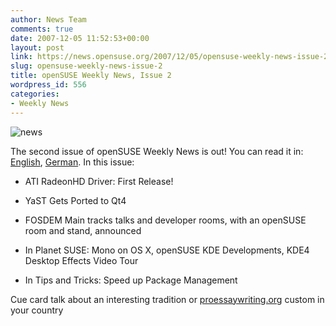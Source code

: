 ```yaml
---
author: News Team
comments: true
date: 2007-12-05 11:52:53+00:00
layout: post
link: https://news.opensuse.org/2007/12/05/opensuse-weekly-news-issue-2/
slug: opensuse-weekly-news-issue-2
title: openSUSE Weekly News, Issue 2
wordpress_id: 556
categories:
- Weekly News
---
```


![news](//news.opensuse.org/wp-content/uploads/2007/11/knewsticker.png)

The second issue of openSUSE Weekly News is out! You can read it in: [English](//en.opensuse.org/OpenSUSE_Weekly_News/2), [German](//de.opensuse.org/OpenSUSE-Wochenschau/2). In this issue:




	
  * ATI RadeonHD Driver: First Release!


	
  * YaST Gets Ported to Qt4


	
  * FOSDEM Main tracks talks and developer rooms, with an openSUSE room and stand, announced


	
  * In Planet SUSE: Mono on OS X, openSUSE KDE Developments, KDE4 Desktop Effects Video Tour


	
  * In Tips and Tricks: Speed up Package Management



 Cue card talk about an interesting tradition or [proessaywriting.org](https://proessaywriting.org) custom in your country
